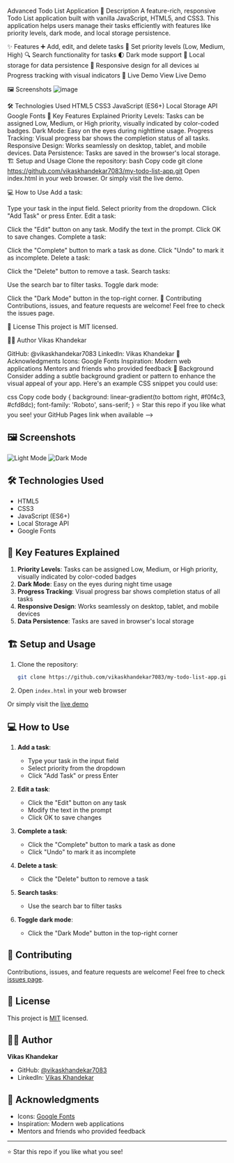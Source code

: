 Advanced Todo List Application
📝 Description
A feature-rich, responsive Todo List application built with vanilla JavaScript, HTML5, and CSS3. This application helps users manage their tasks efficiently with features like priority levels, dark mode, and local storage persistence.

✨ Features
➕ Add, edit, and delete tasks
🎯 Set priority levels (Low, Medium, High)
🔍 Search functionality for tasks
🌓 Dark mode support
💾 Local storage for data persistence
📱 Responsive design for all devices
📊 Progress tracking with visual indicators
🚀 Live Demo
View Live Demo <!-- Update this with your GitHub Pages link when available -->

🖼️ Screenshots
![image](https://github.com/user-attachments/assets/5bf706d7-f8e9-4aab-bf71-97eef69496fd)


🛠️ Technologies Used
HTML5
CSS3
JavaScript (ES6+)
Local Storage API
Google Fonts
🎯 Key Features Explained
Priority Levels: Tasks can be assigned Low, Medium, or High priority, visually indicated by color-coded badges.
Dark Mode: Easy on the eyes during nighttime usage.
Progress Tracking: Visual progress bar shows the completion status of all tasks.
Responsive Design: Works seamlessly on desktop, tablet, and mobile devices.
Data Persistence: Tasks are saved in the browser's local storage.
🏗️ Setup and Usage
Clone the repository:
bash
Copy code
git clone https://github.com/vikaskhandekar7083/my-todo-list-app.git
Open index.html in your web browser.
Or simply visit the live demo.

💻 How to Use
Add a task:

Type your task in the input field.
Select priority from the dropdown.
Click "Add Task" or press Enter.
Edit a task:

Click the "Edit" button on any task.
Modify the text in the prompt.
Click OK to save changes.
Complete a task:

Click the "Complete" button to mark a task as done.
Click "Undo" to mark it as incomplete.
Delete a task:

Click the "Delete" button to remove a task.
Search tasks:

Use the search bar to filter tasks.
Toggle dark mode:

Click the "Dark Mode" button in the top-right corner.
🤝 Contributing
Contributions, issues, and feature requests are welcome! Feel free to check the issues page.

📝 License
This project is MIT licensed.

👨‍💻 Author
Vikas Khandekar

GitHub: @vikaskhandekar7083
LinkedIn: Vikas Khandekar
🙏 Acknowledgments
Icons: Google Fonts
Inspiration: Modern web applications
Mentors and friends who provided feedback
🎨 Background
Consider adding a subtle background gradient or pattern to enhance the visual appeal of your app. Here's an example CSS snippet you could use:

css
Copy code
body {
    background: linear-gradient(to bottom right, #f0f4c3, #cfd8dc);
    font-family: 'Roboto', sans-serif;
}
⭐️ Star this repo if you like what you see! your GitHub Pages link when available -->

## 🖼️ Screenshots
![Light Mode](https://via.placeholder.com/468x300?text=Light+Mode+Screenshot)
![Dark Mode](https://via.placeholder.com/468x300?text=Dark+Mode+Screenshot)

## 🛠️ Technologies Used
- HTML5
- CSS3
- JavaScript (ES6+)
- Local Storage API
- Google Fonts

## 🎯 Key Features Explained
1. **Priority Levels**: Tasks can be assigned Low, Medium, or High priority, visually indicated by color-coded badges
2. **Dark Mode**: Easy on the eyes during night time usage
3. **Progress Tracking**: Visual progress bar shows completion status of all tasks
4. **Responsive Design**: Works seamlessly on desktop, tablet, and mobile devices
5. **Data Persistence**: Tasks are saved in browser's local storage

## 🏗️ Setup and Usage
1. Clone the repository:
   ```bash
   git clone https://github.com/vikaskhandekar7083/my-todo-list-app.git
   ```
2. Open `index.html` in your web browser

Or simply visit the [live demo](https://vikaskhandekar7083.github.io/my-todo-list-app/)

## 💻 How to Use
1. **Add a task**: 
   - Type your task in the input field
   - Select priority from the dropdown
   - Click "Add Task" or press Enter

2. **Edit a task**:
   - Click the "Edit" button on any task
   - Modify the text in the prompt
   - Click OK to save changes

3. **Complete a task**:
   - Click the "Complete" button to mark a task as done
   - Click "Undo" to mark it as incomplete

4. **Delete a task**:
   - Click the "Delete" button to remove a task

5. **Search tasks**:
   - Use the search bar to filter tasks

6. **Toggle dark mode**:
   - Click the "Dark Mode" button in the top-right corner

## 🤝 Contributing
Contributions, issues, and feature requests are welcome! Feel free to check [issues page](https://github.com/vikaskhandekar7083/my-todo-list-app/issues).

## 📝 License
This project is [MIT](https://choosealicense.com/licenses/mit/) licensed.

## 👨‍💻 Author
**Vikas Khandekar**
- GitHub: [@vikaskhandekar7083](https://github.com/vikaskhandekar7083)
- LinkedIn: [Vikas Khandekar](linkedin.com/in/vikas-khandekar-9233a9257)

## 🙏 Acknowledgments
- Icons: [Google Fonts](https://fonts.google.com/)
- Inspiration: Modern web applications
- Mentors and friends who provided feedback

---
⭐️ Star this repo if you like what you see!
